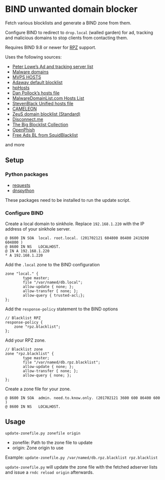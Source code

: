 # BIND unwanted domain blocker

Fetch various blocklists and generate a BIND zone from them.

Configure BIND to redirect to `drop.local` (walled garden) for ad, tracking and malicious domains to stop clients from contacting them.

Requires BIND 9.8 or newer for [RPZ](https://en.wikipedia.org/wiki/Response_policy_zone) support.

Uses the following sources:

* [Peter Lowe’s Ad and tracking server list](https://pgl.yoyo.org/adservers/)
* [Malware domains](http://www.malwaredomains.com/)
* [MVPS HOSTS](http://winhelp2002.mvps.org/)
* [Adaway default blocklist](https://adaway.org/hosts.txt)
* [hpHosts](https://hosts-file.net/)
* [Dan Pollock’s hosts file](http://someonewhocares.org/hosts/zero/)
* [MalwareDomainList.com Hosts List](https://www.malwaredomainlist.com/hostslist/hosts.txt)
* [StevenBlack Unified hosts file](https://github.com/StevenBlack/hosts)
* [CAMELEON](http://sysctl.org/cameleon/)
* [ZeuS domain blocklist (Standard)](https://zeustracker.abuse.ch/blocklist.php)
* [Disconnect.me](https://disconnect.me/)
* [The Big Blocklist Collection](https://v.firebog.net)
* [OpenPhish](https://openphish.com)
* [Free Ads BL from SquidBlacklist](http://www.squidblacklist.org)

and more

## Setup

### Python packages

* [requests](https://pypi.python.org/pypi/requests)
* [dnspython](https://pypi.python.org/pypi/dnspython)

These packages need to be installed to run the update script.

### Configure BIND

Create a local domain to sinkhole. Replace `192.168.1.220` with the IP address of your sinkhole server.
```
@ 8600 IN SOA  local. root.local. (201702121 604800 86400 2419200 604800 )
@ 8600 IN NS   LOCALHOST.
@ IN A 192.168.1.220
* A 192.168.1.220
```
Add the `.local` zone to the BIND configuration

```
zone "local." {
        type master;
        file "/var/named/db.local";
        allow-update { none; };
        allow-transfer { none; };
        allow-query { trusted-acl;};
};
```
Add the `response-policy` statement to the BIND options

```
// Blacklist RPZ
response-policy {
	zone "rpz.blacklist";
};
```

Add your RPZ zone.

```
// Blacklist zone
zone "rpz.blacklist" {
        type master;
        file "/var/named/db.rpz.blacklist";
        allow-update { none; };
        allow-transfer { none; };
        allow-query { none; };
};
```

Create a zone file for your zone.
```
@ 8600 IN SOA  admin. need.to.know.only. (201702121 3600 600 86400 600 )
@ 8600 IN NS   LOCALHOST.
```

## Usage

    update-zonefile.py zonefile origin

* zonefile: Path to the zone file to update
* origin: Zone origin to use

Example: `update-zonefile.py /var/named/db.rpz.blacklist rpz.blacklist`

`update-zonefile.py` will update the zone file with the fetched adserver lists and issue a `rndc reload origin` afterwards.

